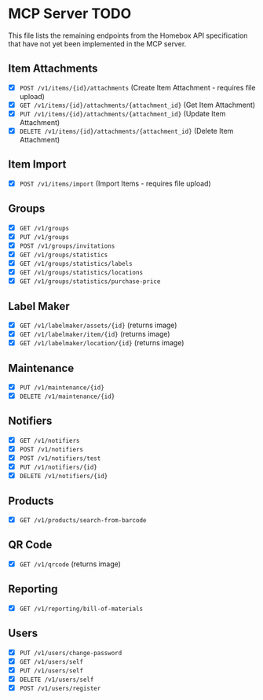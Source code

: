 # MCP Server TODO

This file lists the remaining endpoints from the Homebox API specification that have not yet been implemented in the MCP server.

## Item Attachments
- [x] `POST /v1/items/{id}/attachments` (Create Item Attachment - requires file upload)
- [x] `GET /v1/items/{id}/attachments/{attachment_id}` (Get Item Attachment)
- [x] `PUT /v1/items/{id}/attachments/{attachment_id}` (Update Item Attachment)
- [x] `DELETE /v1/items/{id}/attachments/{attachment_id}` (Delete Item Attachment)

## Item Import
- [x] `POST /v1/items/import` (Import Items - requires file upload)

## Groups
- [x] `GET /v1/groups`
- [x] `PUT /v1/groups`
- [x] `POST /v1/groups/invitations`
- [x] `GET /v1/groups/statistics`
- [x] `GET /v1/groups/statistics/labels`
- [x] `GET /v1/groups/statistics/locations`
- [x] `GET /v1/groups/statistics/purchase-price`

## Label Maker
- [x] `GET /v1/labelmaker/assets/{id}` (returns image)
- [x] `GET /v1/labelmaker/item/{id}` (returns image)
- [x] `GET /v1/labelmaker/location/{id}` (returns image)

## Maintenance
- [x] `PUT /v1/maintenance/{id}`
- [x] `DELETE /v1/maintenance/{id}`

## Notifiers
- [x] `GET /v1/notifiers`
- [x] `POST /v1/notifiers`
- [x] `POST /v1/notifiers/test`
- [x] `PUT /v1/notifiers/{id}`
- [x] `DELETE /v1/notifiers/{id}`

## Products
- [x] `GET /v1/products/search-from-barcode`

## QR Code
- [x] `GET /v1/qrcode` (returns image)

## Reporting
- [x] `GET /v1/reporting/bill-of-materials`

## Users
- [x] `PUT /v1/users/change-password`
- [x] `GET /v1/users/self`
- [x] `PUT /v1/users/self`
- [x] `DELETE /v1/users/self`
- [x] `POST /v1/users/register`
